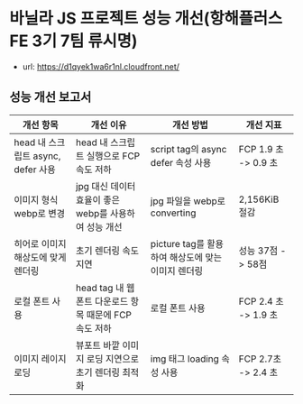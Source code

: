 # 바닐라 JS 프로젝트 성능 개선(항해플러스 FE 3기 7팀 류시명)

- url: https://d1qyek1wa6r1nl.cloudfront.net/

## 성능 개선 보고서

| 개선 항목          | 개선 이유             | 개선 방법          | 개선 지표     |
| ------------------ | --------------------- | ------------------ | ---------------- |
| head 내 스크립트 async, defer 사용 | head 내 스크립트 실행으로 FCP 속도 저하 | script tag의 async defer 속성 사용 | FCP 1.9 초 -> 0.9 초 |
| 이미지 형식 webp로 변경 | jpg 대신 데이터 효율이 좋은 webp를 사용하여 성능 개선 | jpg 파일을 webp로 converting | 2,156KiB 절감 |
| 히어로 이미지 해상도에 맞게 렌더링 | 초기 렌더링 속도 지연 | picture tag를 활용하여 해상도에 맞는 이미지 렌더링 | 성능 37점 -> 58점 |
| 로컬 폰트 사용 | head tag 내 웹폰트 다운로드 항목 때문에 FCP 속도 저하 | 로컬 폰트 사용 | FCP 2.4 초 -> 1.9 초 |
| 이미지 레이지로딩 | 뷰포트 바깥 이미지 로딩 지연으로 초기 렌더링 최적화 | img 태그 loading 속성 사용 | FCP 2.7초 -> 2.4 초 |